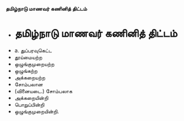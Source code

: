 **தமிழ்நாடு மாணவர் கணினித் திட்டம்**
- # தமிழ்நாடு மாணவர் கணினித் திட்டம்
- a. துப்பரவுகெட்ட
- தூய்மையற்ற
- ஒழுங்குமுறையற்ற
- ஒழுங்கற்ற
- அக்கறையற்ற
- சோம்பலான
- (வினையடை.) சோம்பலாக
- அக்கறையின்றி
- பொறுப்பின்றி
- ஒழுங்குமுறையின்றி.

